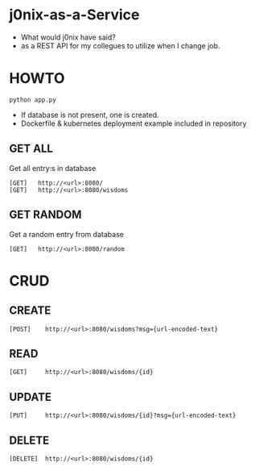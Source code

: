 # j0nix-as-a-Service
* What would j0nix have said?
* as a REST API for my collegues to utilize when I change job.

# HOWTO
```
python app.py
```
- If database is not present, one is created.
- Dockerfile & kubernetes deployment example included in repository

## GET ALL
Get all entry:s in database
```
[GET]   http://<url>:8080/
[GET]   http://<url>:8080/wisdoms
```

## GET RANDOM
Get a random entry from database
```
[GET]   http://<url>:8080/random
```
# CRUD
## CREATE
```
[POST]    http://<url>:8080/wisdoms?msg={url-encoded-text}
```
## READ
```
[GET]     http://<url>:8080/wisdoms/{id}
```
## UPDATE
```
[PUT]     http://<url>:8080/wisdoms/{id}?msg={url-encoded-text}
```
## DELETE
```
[DELETE]  http://<url>:8080/wisdoms/{id}
```
